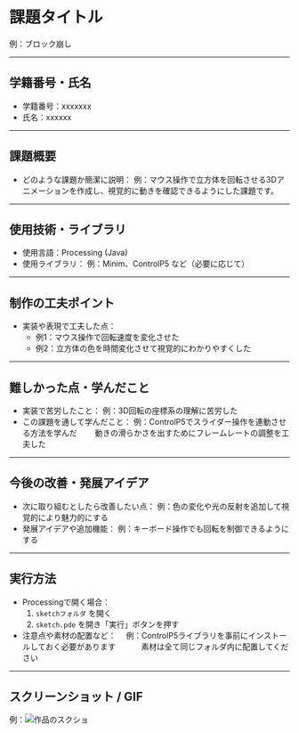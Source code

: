 # 課題タイトル
例：ブロック崩し

---

## 学籍番号・氏名
- 学籍番号：xxxxxxx
- 氏名：xxxxxx

---

## 課題概要
- どのような課題か簡潔に説明：
  例：マウス操作で立方体を回転させる3Dアニメーションを作成し、視覚的に動きを確認できるようにした課題です。

---

## 使用技術・ライブラリ
- 使用言語：Processing (Java)
- 使用ライブラリ：
  例：Minim、ControlP5 など（必要に応じて）

---

## 制作の工夫ポイント
- 実装や表現で工夫した点：
  - 例1：マウス操作で回転速度を変化させた
  - 例2：立方体の色を時間変化させて視覚的にわかりやすくした

---

## 難しかった点・学んだこと
- 実装で苦労したこと：
  例：3D回転の座標系の理解に苦労した  
- この課題を通して学んだこと：
  例：ControlP5でスライダー操作を連動させる方法を学んだ
  　　動きの滑らかさを出すためにフレームレートの調整を工夫した

---

## 今後の改善・発展アイデア
- 次に取り組むとしたら改善したい点：
  例：色の変化や光の反射を追加して視覚的により魅力的にする
- 発展アイデアや追加機能：
  例：キーボード操作でも回転を制御できるようにする

---

## 実行方法
- Processingで開く場合：
  1. `sketchフォルダ` を開く
  2. `sketch.pde` を開き「実行」ボタンを押す
- 注意点や素材の配置など：
　例：ControlP5ライブラリを事前にインストールしておく必要があります
　　　素材は全て同じフォルダ内に配置してください
---

## スクリーンショット / GIF
例：![作品のスクショ](images/スクリーンショット2025-09-25140424.png)
